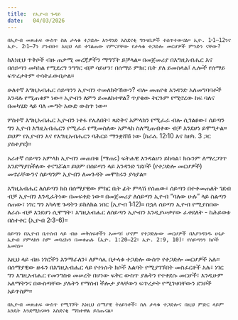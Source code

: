 ```yaml
---
title:  የኢዮብ ጉዳይ
date:   04/03/2026
---
```


`በኢዮብ መጽሐፍ ውስጥ ስለ ታላቁ ተጋድሎ አንዳንድ አስደናቂ ግንዛቤዎች ተሰጥተውናል። ኢዮ. 1፡1–12ንና ኢዮ. 2፡1–7ን ያንብቡ። እዚህ ላይ ተገልጠው የምናያቸው የታላቁ ተጋድሎ መርሆዎች ምንድን ናቸው?`

ከእነዚህ ጥቅሶች ብዙ ጠቃሚ መረጃዎችን ማግኘት ይቻላል። በመጀመሪያ በእግዚአብሔር እና በሰይጣን መካከል የሚደረግ ንግግር ብቻ ሳይሆን፣ በሰማይ ምክር ቤት ያለ ይመስላል፤ ሌሎች የሰማይ ፍጥረታትም ተሳትፈውበታል።

ሁለተኛ እግዚአብሔር ሰይጣንን ኢዮብን ተመለከትኸውን? ብሎ መጠየቁ አንዳንድ አለመግባባቶች እንዳሉ የሚጠቁም ነው። ኢዮብን ለምን ይመለከተዋል? ጥያቄው ትርጉም የሚኖረው ከፍ ባለና በመካሄድ ላይ ባለ ሙግት አውድ ውስጥ ነው።

ሦስተኛ እግዚአብሔር ኢዮብን ነቀፋ የሌለበት፣ ጻድቅና አምላክን የሚፈራ ብሎ ሲገልፀው፣ ሰይጣን ግን ኢዮብ እግዚአብሔርን የሚፈራ የሚመስለው አምላክ ስለሚጠብቀው ብቻ እንደሆነ ይሞግታል። ይህም የኢዮብን እና የእግዚአብሔርን ባሕርይ ማንቋሸሽ ነው (ከራዕ. 12፡10 እና ከዘካ. 3 ጋር ያስተያዩ)።

አራተኛ ሰይጣን አምላክ ኢዮብን መጠበቁ (ማጠሩ) ፍትሐዊ እንዳልሆነ ይከሳል፣ ክሱንም ለማረጋገጥ እንደማያስችለው ተናግሯል። ይህም በሰይጣን ላይ አንዳንድ ገደቦች (የተጋድሎ መርሆዎች) መኖራቸውንና ሰይጣንም ኢዮብን ለመጉዳት መሞከሩን ያሳያል።

እግዚአብሔር ለሰይጣን ክስ በሰማያዊው ምክር ቤት ፊት ምላሽ የሰጠው፣ ሰይጣን በተቀመጠለት ገደብ ብቻ ኢዮብን እንዲፈትነው በመፍቀድ ነው። በመጀመሪያ ለሰይጣን ኢዮብ “ባለው ሁሉ” ላይ ስልጣን ሰጠው፣ ነገር ግን አካላዊ ጉዳትን ይከለክል ነበር (ኢዮብ 1፡12)። በኋላ ሰይጣን ኢዮብ የሚያስበው ለራሱ ብቻ እንደሆነ ሲሞግት፣ እግዚአብሔር ለሰይጣን ኢዮብን እንዲያሠቃየው ፈቀደለት - ከሕይወቱ በስተቀር (ኢዮብ 2፡3-6)።

`ሰይጣን በኢዮብ ቤተሰብ ላይ ብዙ መቅሰፍቶችን አመጣ፤ ሆኖም የተጋድሎው መርሆዎች በእያንዳንዱ ሁኔታ ኢዮብ ያምላክን ስም መባረኩን በመቀጠሉ (ኢዮ. 1:20–22፣ ኢዮ. 2:9, 10)፣ የሰይጣንን ክሶች አመከነ።`

እዚህ ላይ ብዙ ነገሮችን እንማራለን፣ ለምሳሌ በታላቁ ተጋድሎ ውስጥ የተጋድሎ መርሆዎች አሉ። በሰማያዊው ዙፋን በእግዚአብሔር ላይ የተነሱት ክሶች እልባት የሚያገኙበት መስፈርቶች አሉ፣ ነገር ግን እግዚአብሔር የመንግስቱ መሠረት በሆነው ፍቅር ውስጥ ያሉትን የተቀደሱ መርሆች፣ እንዲሁም አለማትንና በውስጣቸው ያሉትን የማሰብ ችሎታ ያላቸውን ፍጥረታት የሚገዛባቸውን ደንቦች አይጥስም።

`በኢዮብ መጽሐፍ ውስጥ የሚገኙት እነዚህ ሰማያዊ ትዕይንቶች፣ ስለ ታላቁ ተጋድሎና በዚህ ምድር ላይም እንዴት እንደሚከናወን አስደናቂ ማስተዋል ይሰጡናል።`